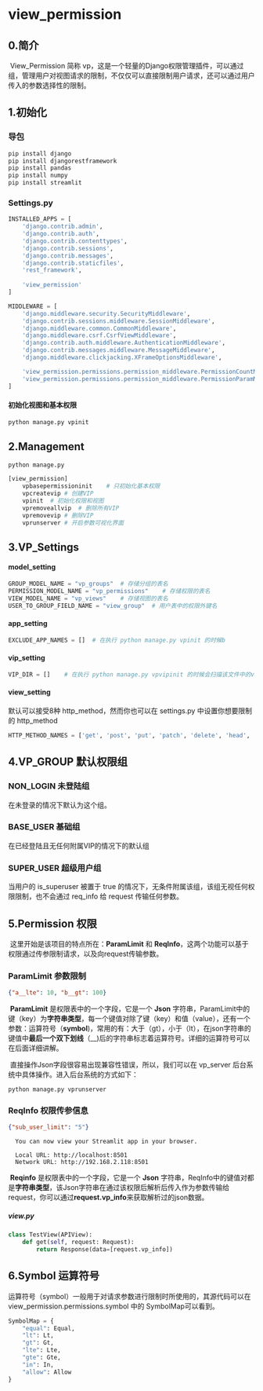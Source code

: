 # view_permission



## 0.简介

​		View_Permission 简称 vp，这是一个轻量的Django权限管理插件，可以通过组，管理用户对视图请求的限制，不仅仅可以直接限制用户请求，还可以通过用户传入的参数选择性的限制。


## 1.初始化

### 导包

``` bash
pip install django
pip install djangorestframework
pip install pandas
pip install numpy
pip install streamlit
```

### Settings.py

```python
INSTALLED_APPS = [
    'django.contrib.admin',
    'django.contrib.auth',
    'django.contrib.contenttypes',
    'django.contrib.sessions',
    'django.contrib.messages',
    'django.contrib.staticfiles',
    'rest_framework',
    
    'view_permission'
]
```

```python
MIDDLEWARE = [
    'django.middleware.security.SecurityMiddleware',
    'django.contrib.sessions.middleware.SessionMiddleware',
    'django.middleware.common.CommonMiddleware',
    'django.middleware.csrf.CsrfViewMiddleware',
    'django.contrib.auth.middleware.AuthenticationMiddleware',
    'django.contrib.messages.middleware.MessageMiddleware',
    'django.middleware.clickjacking.XFrameOptionsMiddleware',

    'view_permission.permissions.permission_middleware.PermissionCountMiddleware',  # 访问次数限制中间件
    'view_permission.permissions.permission_middleware.PermissionParamMiddleware',  # 访问参数限制中间件
]
```

#### 初始化视图和基本权限
```bash
python manage.py vpinit
```



## 2.Management

```bash
python manage.py
```

```bash
[view_permission]
    vpbasepermissioninit    # 只初始化基本权限
    vpcreatevip # 创建VIP
    vpinit  # 初始化权限和视图
    vpremoveallvip  # 删除所有VIP
    vpremovevip # 删除VIP
    vprunserver # 开启参数可视化界面
```



## 3.VP_Settings

#### model_setting

``` python
GROUP_MODEL_NAME = "vp_groups"	# 存储分组的表名
PERMISSION_MODEL_NAME = "vp_permissions"	# 存储权限的表名
VIEW_MODEL_NAME = "vp_views"	# 存储视图的表名
USER_TO_GROUP_FIELD_NAME = "view_group"  # 用户表中的权限外键名
```



#### app_setting

```python
EXCLUDE_APP_NAMES = []	# 在执行 python manage.py vpinit 的时候b
```



#### vip_setting

```python
VIP_DIR = []	# 在执行 python manage.py vpvipinit 的时候会扫描该文件中的vip类
```



#### view_setting

默认可以接受8种 http_method，然而你也可以在 settings.py 中设置你想要限制的 http_method

```python
HTTP_METHOD_NAMES = ['get', 'post', 'put', 'patch', 'delete', 'head', 'options', 'trace']
```



## 4.VP_GROUP 默认权限组

### NON_LOGIN 未登陆组

在未登录的情况下默认为这个组。



### BASE_USER 基础组

在已经登陆且无任何附属VIP的情况下的默认组



### SUPER_USER 超级用户组

当用户的 is_superuser 被置于 true 的情况下，无条件附属该组，该组无视任何权限限制，也不会通过 req_info 给 request 传输任何参数。





## 5.Permission 权限

​		这里开始是该项目的特点所在：**ParamLimit** 和 **ReqInfo**，这两个功能可以基于权限通过传参限制请求，以及向request传输参数。



### ParamLimit 参数限制

``` json
{"a__lte": 10, "b__gt": 100}
```



​		**ParamLimit** 是权限表中的一个字段，它是一个 **Json** 字符串，ParamLimit中的键（key）为**字符串类型**，每一个键值对除了键（key）和值（value），还有一个参数：运算符号（**symbol**)，常用的有：大于（gt），小于（lt），在json字符串的键值中**最后一个双下划线**（__)后的字符串标志着运算符号。详细的运算符号可以在后面详细讲解。

​		直接操作Json字段很容易出现兼容性错误，所以，我们可以在 vp_server 后台系统中具体操作。进入后台系统的方式如下：

```base
python manage.py vprunserver
```



### ReqInfo 权限传参信息

```json
{"sub_user_limit": "5"}
```

```base
  You can now view your Streamlit app in your browser.

  Local URL: http://localhost:8501
  Network URL: http://192.168.2.118:8501

```



​		**Reqinfo** 是权限表中的一个字段，它是一个 **Json** 字符串，ReqInfo中的键值对都是**字符串类型**，该Json字符串在通过该权限后解析后传入作为参数传输给request，你可以通过**request.vp_info**来获取解析过的json数据。

##### view.py

```python
class TestView(APIView):
    def get(self, request: Request):
        return Response(data=[request.vp_info])
```



## 6.Symbol 运算符号

​		运算符号（symbol）一般用于对请求参数进行限制时所使用的，其源代码可以在 view_permission.permissions.symbol 中的 SymbolMap可以看到。

```python
SymbolMap = {
    "equal": Equal,
    "lt": Lt,
    "gt": Gt,
    "lte": Lte,
    "gte": Gte,
    "in": In,
    "allow": Allow
}
```

